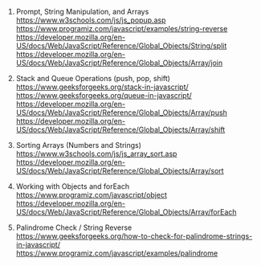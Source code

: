 1. Prompt, String Manipulation, and Arrays
https://www.w3schools.com/js/js_popup.asp
https://www.programiz.com/javascript/examples/string-reverse
https://developer.mozilla.org/en-US/docs/Web/JavaScript/Reference/Global_Objects/String/split
https://developer.mozilla.org/en-US/docs/Web/JavaScript/Reference/Global_Objects/Array/join

2. Stack and Queue Operations (push, pop, shift)
https://www.geeksforgeeks.org/stack-in-javascript/
https://www.geeksforgeeks.org/queue-in-javascript/
https://developer.mozilla.org/en-US/docs/Web/JavaScript/Reference/Global_Objects/Array/push
https://developer.mozilla.org/en-US/docs/Web/JavaScript/Reference/Global_Objects/Array/shift

3. Sorting Arrays (Numbers and Strings)
https://www.w3schools.com/js/js_array_sort.asp
https://developer.mozilla.org/en-US/docs/Web/JavaScript/Reference/Global_Objects/Array/sort

4. Working with Objects and forEach
https://www.programiz.com/javascript/object
https://developer.mozilla.org/en-US/docs/Web/JavaScript/Reference/Global_Objects/Array/forEach

5. Palindrome Check / String Reverse
https://www.geeksforgeeks.org/how-to-check-for-palindrome-strings-in-javascript/
https://www.programiz.com/javascript/examples/palindrome
